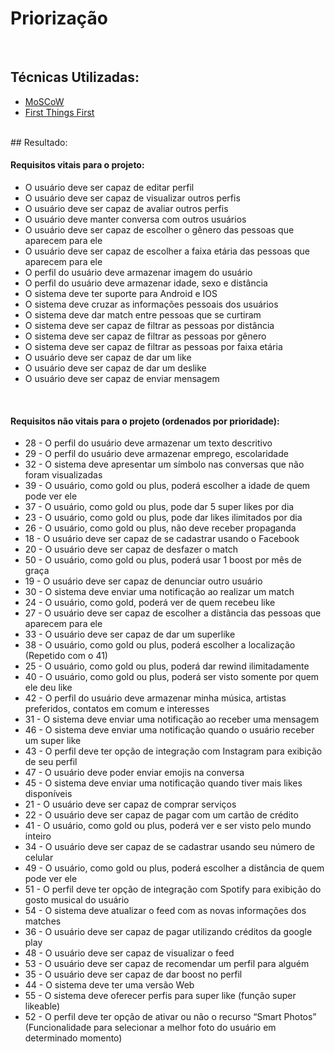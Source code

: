 # Priorização

<br>

## Técnicas Utilizadas:

- [MoSCoW](moscow/)
- [First Things First](first_things_first/)

<br>
## Resultado:
<br>

#### Requisitos vitais para o projeto:
- O usuário deve ser capaz de editar perfil
- O usuário deve ser capaz de visualizar outros perfis
- O usuário deve ser capaz de avaliar outros perfis
- O usuário deve manter conversa com outros usuários
- O usuário deve ser capaz de escolher o gênero das pessoas que aparecem para ele
- O usuário deve ser capaz de escolher a faixa etária das pessoas que aparecem para ele
- O perfil do usuário deve armazenar imagem do usuário
- O perfil do usuário deve armazenar idade, sexo e distância
- O sistema deve ter suporte para Android e IOS
- O sistema deve cruzar as informações pessoais dos usuários
- O sistema deve dar match entre pessoas que se curtiram
- O sistema deve ser capaz de filtrar as pessoas por distância
- O sistema deve ser capaz de filtrar as pessoas por gênero
- O sistema deve ser capaz de filtrar as pessoas por faixa etária
- O usuário deve ser capaz de dar um like
- O usuário deve ser capaz de dar um deslike
- O usuário deve ser capaz de enviar mensagem

<br>

#### Requisitos não vitais para o projeto (ordenados por prioridade):

- 28 - O perfil do usuário deve armazenar um texto descritivo
- 29 - O perfil do usuário deve armazenar emprego, escolaridade
- 32 - O sistema deve apresentar um símbolo nas conversas que não foram visualizadas
- 39 - O usuário, como gold ou plus, poderá escolher a idade de quem pode ver ele
- 37 - O usuário, como gold ou plus, pode dar 5 super likes por dia
- 23 - O usuário, como gold ou plus, pode dar likes ilimitados por dia
- 26 - O usuário, como gold ou plus, não deve receber propaganda
- 18 - O usuário deve ser capaz de se cadastrar usando o Facebook
- 20 - O usuário deve ser capaz de desfazer o match
- 50 - O usuário, como gold ou plus, poderá usar 1 boost por mês de graça
- 19 - O usuário deve ser capaz de denunciar outro usuário
- 30 - O sistema deve enviar uma notificação ao realizar um match
- 24 - O usuário, como gold, poderá ver de quem recebeu like
- 27 - O usuário deve ser capaz de escolher a distância das pessoas que aparecem para ele
- 33 - O usuário deve ser capaz de dar um superlike
- 38 - O usuário, como gold ou plus, poderá escolher a localização (Repetido com o 41)
- 25 - O usuário, como gold ou plus, poderá dar rewind ilimitadamente
- 40 - O usuário, como gold ou plus, poderá ser visto somente por quem ele deu like
- 42 - O perfil do usuário deve armazenar minha música, artistas preferidos, contatos em comum e interesses
- 31 - O sistema deve enviar uma notificação ao receber uma mensagem
- 46 - O sistema deve enviar uma notificação quando o usuário receber um super like
- 43 - O perfil deve ter opção de integração com Instagram para exibição de seu perfil
- 47 - O usuário deve poder enviar emojis na conversa
- 45 - O sistema deve enviar uma notificação quando tiver mais likes disponíveis
- 21 - O usuário deve ser capaz de comprar serviços
- 22 - O usuário deve ser capaz de pagar com um cartão de crédito
- 41 - O usuário, como gold ou plus, poderá ver e ser visto pelo mundo inteiro
- 34 - O usuário deve ser capaz de se cadastrar usando seu número de celular
- 49 - O usuário, como gold ou plus, poderá escolher a distância de quem pode ver ele
- 51 - O perfil deve ter opção de integração com Spotify para exibição do gosto musical do usuário
- 54 - O sistema deve atualizar o feed com as novas informações dos matches
- 36 - O usuário deve ser capaz de pagar utilizando créditos da google play
- 48 - O usuário deve ser capaz de visualizar o feed
- 53 - O usuário deve ser capaz de recomendar um perfil para alguém
- 35 - O usuário deve ser capaz de dar boost no perfil
- 44 - O sistema deve ter uma versão Web
- 55 - O sistema deve oferecer perfis para super like (função super likeable)
- 52 - O perfil deve ter opção de ativar ou não o recurso “Smart Photos” (Funcionalidade para selecionar a melhor foto do usuário em determinado momento)

